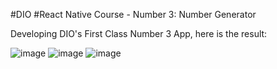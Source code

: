 #DIO
#React Native Course - Number 3: Number Generator

Developing DIO's First Class Number 3 App, here is the result:

![image](https://user-images.githubusercontent.com/86370873/169661172-49ff674c-ddab-4027-90cd-585e70657802.png)
![image](https://user-images.githubusercontent.com/86370873/169661189-5e8828b5-9b7b-487b-a5c4-14b8765c73d9.png)
![image](https://user-images.githubusercontent.com/86370873/169661194-3a178e84-d5c2-4855-92ef-8b672f7c0eb2.png)






